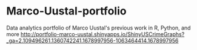 # Marco-Uustal-portfolio
Data analytics portfolio of Marco Uustal's previous work in R, Python, and more
http://portfolio-marco-uustal.shinyapps.io/ShinyUSCrimeGraphs?_ga=2.109496261.1360742241.1678997956-1063464414.1678997956
